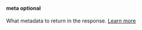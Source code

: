 #### meta <def-type>optional</def-type>
What metadata to return in the response. [Learn more](/api/params/meta.html)